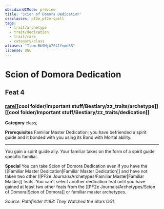 ```yaml
---
obsidianUIMode: preview
title: "Scion of Domora Dedication"
cssclasses: pf2e,pf2e-spell
tags:
  - trait/archetype
  - trait/dedication
  - trait/rare
  - category/class
aliases: "Item.Bb9MjA7F41YvmeRR"
license: OGL
---
```

# Scion of Domora Dedication
## Feat 4
### [rare](cool%20folder/Important%20stuff/Bestiary/zz_traits/rare.md "Rare Rarity Trait")[[cool folder/Important stuff/Bestiary/zz_traits/archetype]][[cool folder/Important stuff/Bestiary/zz_traits/dedication]]

**Category** class; 



**Prerequisites** Familiar Master Dedication; you have befriended a spirit guide and it bonded with you using its Bond with Mortal ability.
* * *
You gain a spirit guide ally. Your familiar takes on the form of a spirit guide specific familiar.

**Special** You can take Scion of Domora Dedication even if you have the [[Familiar Master Dedication|Familiar Master Dedication]] and have not taken two other [[PF2e Journals/Archetypes/Familiar Master|Familiar Master]] feats. You can't select another dedication feat until you have gained at least two other feats from the [[PF2e Journals/Archetypes/Scion of Domora|Scion of Domora]] or familiar master archetypes.

*Source: Pathfinder #188: They Watched the Stars*
*OGL*